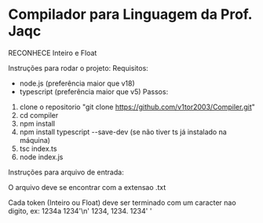 # Compilador para Linguagem da Prof. Jaqc

RECONHECE Inteiro e Float

Instruções para rodar o projeto: 
Requisitos:
- node.js (preferência maior que v18)
- typescript (preferência maior que v5)
Passos:
1. clone o repositorio "git clone https://github.com/v1tor2003/Compiler.git"
2. cd compiler 
3. npm install 
4. npm install typescript --save-dev (se não tiver ts já instalado na máquina)
5. tsc index.ts
6. node index.js

Instruções para arquivo de entrada:

O arquivo deve se encontrar com a extensao .txt

Cada token (Inteiro ou Float) deve ser terminado com um caracter nao digito, ex:
1234a 1234'\n' 1234, 1234. 1234' '
